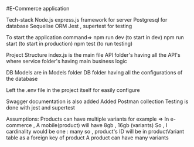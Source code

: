 #E-Commerce application

Tech-stack
    Node.js
    express.js framework for server
    Postgresql for database
    Sequelise ORM
    Jest , supertest for testing

To start the application
command=>
npm run dev (to start in dev)
npm run start (to start in production)
npm test (to run testing)


Project Structure
index.js is the main file
API folder's having all the API's
where service folder's having main business logic

DB Models are in Models folder
DB folder having all the configurations of the database

Left the .env file in the project itself for easily configure

Swagger documentation is also added
Added Postman collection
Testing is done with jest and supertest



Assumptions:
    Products can have multiple variants 
    for example => In e-commerce , A mobile(product) will have 8gb , 16gb (variants)
    So , I cardinality would be one : many
    so , product's ID will be in productVariant table as a foreign key of product
    A product can have many variants 

